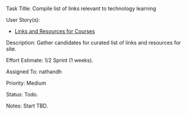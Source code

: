 Task Title: Compile list of links relevant to technology learning

User Story(s): 
 * [Links and Resources for Courses](../story_links_information_courses.md)

Description: Gather candidates for curated list of links and resources for site.

Effort Estimate: 1/2 Sprint (1 weeks).

Assigned To: nathandh

Priority: Medium

Status: Todo.

Notes: Start TBD.